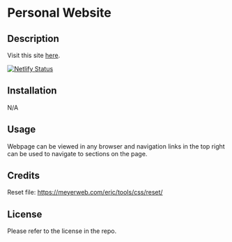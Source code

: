 # Personal Website

## Description

Visit this site [here](https://gabriellebelanger.netlify.app/).

[![Netlify Status](https://api.netlify.com/api/v1/badges/bf57b106-3e64-4f00-847a-748edc0911a9/deploy-status)](https://app.netlify.com/sites/gabriellebelanger/deploys)

## Installation

N/A

## Usage

Webpage can be viewed in any browser and navigation links in the top right can be used to navigate to sections on the page.

## Credits

Reset file: https://meyerweb.com/eric/tools/css/reset/

## License

Please refer to the license in the repo.
